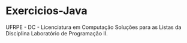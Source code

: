 # Exercicios-Java
UFRPE - DC - Licenciatura em Computação
Soluções para as Listas da Disciplina Laboratório de Programação II.

